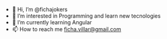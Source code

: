 - 👋 Hi, I’m @fichajokers
- 👀 I’m interested in Programming and learn new tecnologies
- 🌱 I’m currently learning Angular
- 📫 How to reach me ficha.villar@gmail.com

<!---
fichajokers/fichajokers is a ✨ special ✨ repository because its `README.md` (this file) appears on your GitHub profile.
You can click the Preview link to take a look at your changes.
--->
